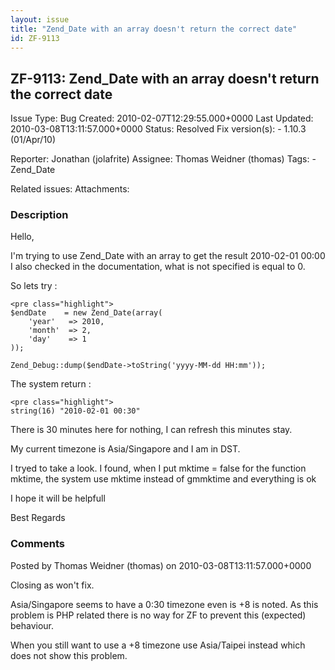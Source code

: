 ```yaml
---
layout: issue
title: "Zend_Date with an array doesn't return the correct date"
id: ZF-9113
---
```


ZF-9113: Zend\_Date with an array doesn't return the correct date
-----------------------------------------------------------------

 Issue Type: Bug Created: 2010-02-07T12:29:55.000+0000 Last Updated: 2010-03-08T13:11:57.000+0000 Status: Resolved Fix version(s): - 1.10.3 (01/Apr/10)
 
 Reporter:  Jonathan (jolafrite)  Assignee:  Thomas Weidner (thomas)  Tags: - Zend\_Date
 
 Related issues: 
 Attachments: 
### Description

Hello,

I'm trying to use Zend\_Date with an array to get the result 2010-02-01 00:00 I also checked in the documentation, what is not specified is equal to 0.

So lets try :

 
    <pre class="highlight">
    $endDate    = new Zend_Date(array(
        'year'   => 2010,
        'month'  => 2,
        'day'    => 1
    ));
    
    Zend_Debug::dump($endDate->toString('yyyy-MM-dd HH:mm'));


The system return :

 
    <pre class="highlight">
    string(16) "2010-02-01 00:30"


There is 30 minutes here for nothing, I can refresh this minutes stay.

My current timezone is Asia/Singapore and I am in DST.

I tryed to take a look. I found, when I put mktime = false for the function mktime, the system use mktime instead of gmmktime and everything is ok

I hope it will be helpfull

Best Regards

 

 

### Comments

Posted by Thomas Weidner (thomas) on 2010-03-08T13:11:57.000+0000

Closing as won't fix.

Asia/Singapore seems to have a 0:30 timezone even is +8 is noted. As this problem is PHP related there is no way for ZF to prevent this (expected) behaviour.

When you still want to use a +8 timezone use Asia/Taipei instead which does not show this problem.

 

 